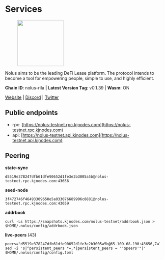 # Services

<figure><img src="https://raw.githubusercontent.com/kj89/testnet_manuals/main/pingpub/logos/nolus.png" width="150" alt=""><figcaption></figcaption></figure>

Nolus aims to be the leading DeFi Lease platform. The protocol  intends to become a tool for empowering people, simple to use, and highly efficient.

**Chain ID**: nolus-rila | **Latest Version Tag**: v0.1.39 | **Wasm**: ON

[Website](https://www.nolus.io) | [Discord](https://discord.gg/nolus-protocol) | [Twitter](https://twitter.com/NolusProtocol)


## Public endpoints

* rpc: [https://nolus-testnet.rpc.kjnodes.com](https://nolus-testnet.rpc.kjnodes.com)
* api: [https://nolus-testnet.api.kjnodes.com](https://nolus-testnet.api.kjnodes.com)

## Peering

**state-sync**

```
d5519e378247dfb61dfe90652d1fe3e2b3005a5b@nolus-testnet.rpc.kjnodes.com:43656
```

**seed-node**

```
3f472746f46493309650e5a033076689996c8881@nolus-testnet.rpc.kjnodes.com:43659
```

**addrbook**
```
curl -Ls https://snapshots.kjnodes.com/nolus-testnet/addrbook.json > $HOME/.nolus/config/addrbook.json
```

**live-peers** (43)
```
peers="d5519e378247dfb61dfe90652d1fe3e2b3005a5b@65.109.68.190:43656,7a1fc4d1cc0ffec7db6a2a15496136e62561b162@161.97.146.108:26656,8b0b427b4567a7a66f05fab1146ee97b52ad7958@93.189.30.119:26656,0990266d3b28a8941e98f9035b5410b627f79003@110.4.162.53:26656,8af63c83dc832bac3566bd4fca3a197088a7de0f@149.102.146.40:26656,89aaf76a23b16bd57a1982e7b304fd998a49942a@65.109.85.226:9000,681ecb99467dd00a586d9499a1002f2829f1a02d@65.109.85.208:29656,c8c6249b27b4a34aac554d12b0107cc6421098ef@65.108.126.35:24656,ee7579d3dadb725ce0ed1e453fd72c2fcbb7b9af@142.132.208.26:26356,5c2a752c9b1952dbed075c56c600c3a79b58c395@195.3.220.135:27016,1cb8223111a5fb8a631d73aa3bcd7abd2ef41ba7@45.87.104.84:1184,67be97f5ef69a4f149fbef7970ba888e5b2c2cff@65.108.231.124:16656,5289137e6134895c5b3b82a9847869f2a889cdc0@65.108.97.58:2776,ac38d6ef4cc254c689bcd6bcaf2a359672e4405b@77.238.148.219:26656,1e679cdba975c9cdd60b764d498b70518b8f6678@89.252.21.37:26656,d14299fb4aa5d35dbbd6559bab142af42705c386@195.2.76.161:43656,d694df8e90ddf6102be5c825e57fc58d55217629@143.198.205.193:26656,3cadae7324e9bf129b76bc489cd080535d03f3d2@176.9.22.117:55656,8ca0bffdf45aa4aaa4624c6d4c3e258a8c595591@65.108.43.58:27659,0ee796d8e1bf16ec2bcb877753336308c4ef162f@35.247.50.18:37656,6a6b3aa6acc25d15a60a58dc92ac443e2379d77f@194.146.13.128:60656,2e3df91be55a88d53a26161e1e3314aff8889593@108.175.1.130:29656,978343866e94da50c12e01bccfdf18c1b54a9e9b@194.163.180.217:60656,e3965656ea8262185254f4ac538fa32d9a5155b7@92.100.157.81:26656,5304f56b5485cf8e055602e431216459dc846a89@207.180.215.98:27656,dbe8cc1267030ffe2a46f14e3068d2c1ab42ba8d@185.213.25.129:60656,6d5921160c688c2e4e3b510fcfa48496e74cf2c6@80.92.204.247:37656,2ed6b6f3974321cd677950c1b4c529f33dea7233@217.76.61.231:26656,8cfcc0773e43730ba5570c5a02c6f1f2770e38b0@34.130.131.175:26656,4c9cd7d965b121cd35db5622cac6f76c1e0e0fa0@80.241.220.28:60656,43b2582d9f63b46df12879729e8d3d1daa899ef4@144.126.154.230:26656,60c57c5b7215c84260249768cf66ae550142af9f@141.98.169.25:26656,ce81aede998514371277a57979712392ffc3d46c@45.142.214.3:37656,2c5145c500078fae0e6c013ef75afad62c3c0ea2@95.128.140.24:26656,674f19ab84764244427dbda3200c26f32d79c74b@144.126.218.0:26656,79eea22837193c2b8e4d9ad1c633486f30faaa1c@144.76.27.79:56656,9d761ce1e1dc54ded3ab82ce0256c27631b5e82c@173.212.241.80:43656,12b146cd82c7142e9d8aeb4f246499927ecb1c0f@217.13.223.167:36656,5bf83be8dfe52fe2c204300f1e9b1449487ce5af@88.99.164.158:1176,9fa1e4ded1a41a4498781f93a209053a7c3f36e8@170.187.231.63:26656,535ca6f6a016261b66ea32c693be35cc3c209414@185.217.125.35:26656,c4a974e2a4d548163e6506f2d2f2d4aeb1c89f18@194.163.190.167:36656,e711b6631c3e5bb2f6c389cbc5d422912b05316b@213.239.216.252:15256"
sed -i 's|^persistent_peers *=.*|persistent_peers = "'$peers'"|' $HOME/.nolus/config/config.toml
```
